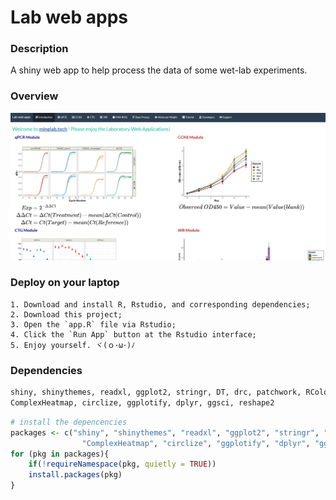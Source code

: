 # Lab web apps

### Description

A shiny web app to help process the data of some wet-lab experiments.

### Overview

![Overview](./www/overview.png)

### Deploy on your laptop

```shell
1. Download and install R, Rstudio, and corresponding dependencies;
2. Download this project;
3. Open the `app.R` file via Rstudio;
4. Click the `Run App` button at the Rstudio interface;
5. Enjoy yourself. ヾ(ｏ･ω･)ﾉ
```

### Dependencies

```R
shiny, shinythemes, readxl, ggplot2, stringr, DT, drc, patchwork, RColorBrewer,
ComplexHeatmap, circlize, ggplotify, dplyr, ggsci, reshape2
```

```R
# install the depencencies
packages <- c("shiny", "shinythemes", "readxl", "ggplot2", "stringr", "DT", "drc", "patchwork", "RColorBrewer",
                "ComplexHeatmap", "circlize", "ggplotify", "dplyr", "ggsci", "reshape2")
for (pkg in packages){
    if(!requireNamespace(pkg, quietly = TRUE))
    install.packages(pkg)
}
```
